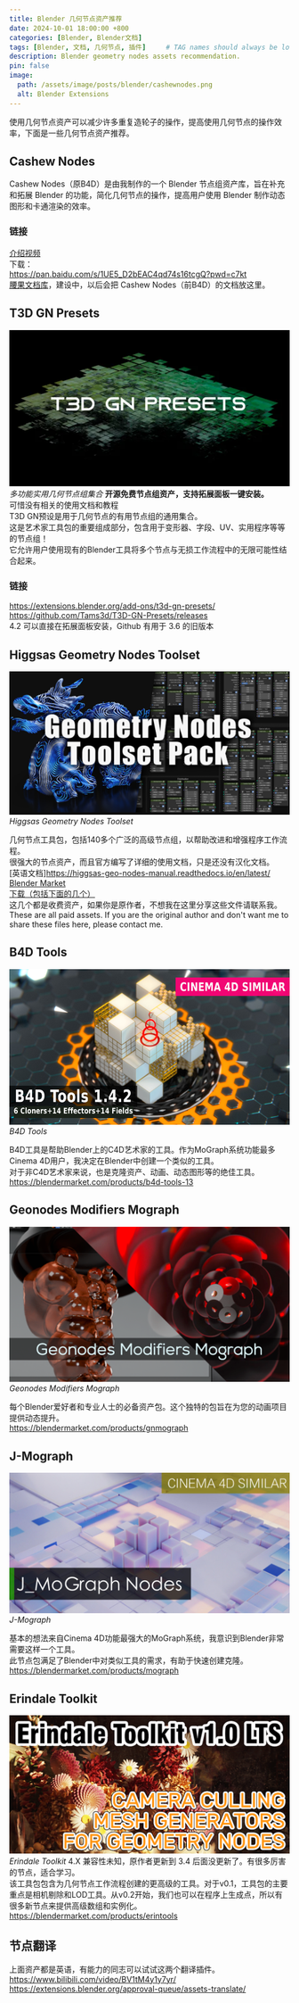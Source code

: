 ```yaml
---
title: Blender 几何节点资产推荐
date: 2024-10-01 18:00:00 +800
categories: [Blender, Blender文档]
tags: [Blender, 文档, 几何节点, 插件]     # TAG names should always be lowercase
description: Blender geometry nodes assets recommendation.
pin: false
image:
  path: /assets/image/posts/blender/cashewnodes.png
  alt: Blender Extensions
---
```


使用几何节点资产可以减少许多重复造轮子的操作，提高使用几何节点的操作效率，下面是一些几何节点资产推荐。<br />

## Cashew Nodes
Cashew Nodes（原B4D）是由我制作的一个 Blender 节点组资产库，旨在补充和拓展 Blender 的功能，简化几何节点的操作，提高用户使用 Blender 制作动态图形和卡通渲染的效率。<br />
### 链接
[介绍视频](https://www.bilibili.com/video/BV1gg4y1X7aU/)<br />
下载：<br />
<https://pan.baidu.com/s/1UE5_D2bEAC4qd74s16tcgQ?pwd=c7kt><br />
[腰果文档库](https://docs.cashewteam.top/)，建设中，以后会把 Cashew Nodes（前B4D）的文档放这里。<br />

## T3D GN Presets
![T3D](/assets/image/posts/blender/T3D.jpg)
_多功能实用几何节点组集合_
**开源免费节点组资产，支持拓展面板一键安装。**<br />
可惜没有相关的使用文档和教程<br />
T3D GN预设是用于几何节点的有用节点组的通用集合。<br />
这是艺术家工具包的重要组成部分，包含用于变形器、字段、UV、实用程序等等的节点组！<br />
它允许用户使用现有的Blender工具将多个节点与无损工作流程中的无限可能性结合起来。<br />
### 链接
<https://extensions.blender.org/add-ons/t3d-gn-presets/><br />
<https://github.com/Tams3d/T3D-GN-Presets/releases><br />
4.2 可以直接在拓展面板安装，Github 有用于 3.6 的旧版本<br />


## Higgsas Geometry Nodes Toolset
![Higgsas](/assets/image/posts/blender/higgsas.jpg)
_Higgsas Geometry Nodes Toolset_

几何节点工具包，包括140多个广泛的高级节点组，以帮助改进和增强程序工作流程。<br />
很强大的节点资产，而且官方编写了详细的使用文档，只是还没有汉化文档。<br />
[英语文档]https://higgsas-geo-nodes-manual.readthedocs.io/en/latest/<br />
[Blender Market](https://blendermarket.com/products/geometry-nodes-groups)<br />
[下载（包括下面的几个）](https://pan.baidu.com/s/15jI6vypknUpbSCaium_m1A?pwd=2h6n)<br />
这几个都是收费资产，如果你是原作者，不想我在这里分享这些文件请联系我。<br />
These are all paid assets. If you are the original author and don't want me to share these files here, please contact me.
## B4D Tools
![B4D](/assets/image/posts/blender/B4D.jpg)
_B4D Tools_

B4D工具是帮助Blender上的C4D艺术家的工具。作为MoGraph系统功能最多Cinema 4D用户，我决定在Blender中创建一个类似的工具。<br />
对于非C4D艺术家来说，也是克隆资产、动画、动态图形等的绝佳工具。<br />
<https://blendermarket.com/products/b4d-tools-13>
## Geonodes Modifiers Mograph
![Geonodes](/assets/image/posts/blender/geonodes.jpg)
_Geonodes Modifiers Mograph_

每个Blender爱好者和专业人士的必备资产包。这个独特的包旨在为您的动画项目提供动态提升。<br />
<https://blendermarket.com/products/gnmograph>
## J-Mograph
![JMOG](/assets/image/posts/blender/JMOG.jpg)
_J-Mograph_

基本的想法来自Cinema 4D功能最强大的MoGraph系统，我意识到Blender非常需要这样一个工具。<br />
此节点包满足了Blender中对类似工具的需求，有助于快速创建克隆。<br />
<https://blendermarket.com/products/mograph>
## Erindale Toolkit
![ETK](/assets/image/posts/blender/etk.jpg)
_Erindale Toolkit_
4.X 兼容性未知，原作者更新到 3.4 后面没更新了。有很多厉害的节点，适合学习。<br />
该工具包包含为几何节点工作流程创建的更高级的工具。对于v0.1，工具包的主要重点是相机剔除和LOD工具。从v0.2开始，我们也可以在程序上生成点，所以有很多新节点来提供高级数组和实例化。<br />
<https://blendermarket.com/products/erintools>

## 节点翻译
上面资产都是英语，有能力的同志可以试试这两个翻译插件。<br />
<https://www.bilibili.com/video/BV1tM4y1y7yr/><br />
<https://extensions.blender.org/approval-queue/assets-translate/>


